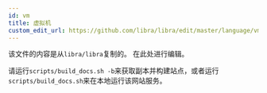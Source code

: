 ```yaml
---
id: vm
title: 虚拟机
custom_edit_url: https://github.com/libra/libra/edit/master/language/vm/README.md
---
```


该文件的内容是从`libra/libra`复制的。 在此处进行编辑。

请运行`scripts/build_docs.sh -b`来获取副本并构建站点，或者运行`scripts/build_docs.sh`来在本地运行该网站服务。